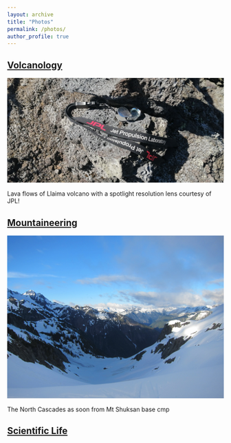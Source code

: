 ```yaml
---
layout: archive
title: "Photos"
permalink: /photos/
author_profile: true
---
```




<h2><b><a href="https://fdelgadodelapuente.github.io/photos_volcano">Volcanology</a></b></h2> 


<img style="float: center;" src="/images/llaima_lava.jpg">

Lava flows of Llaima volcano with a spotlight resolution lens courtesy of JPL!

<h2><b><a href="https://fdelgadodelapuente.github.io/photos_mountain">Mountaineering</a></b></h2> 

<img style="float: center;" src="/images/shuksan2013.JPG">

The North Cascades as soon from Mt Shuksan base cmp

<h2><b><a href="https://fdelgadodelapuente.github.io/photos_research">Scientific Life</a></b></h2> 
